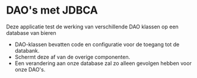 # DAO's met JDBCA

Deze applicatie test de werking van verschillende DAO klassen op een database van bieren

* DAO-klassen bevatten code en configuratie voor de toegang tot de databank.
* Schermt deze af van de overige componenten.
* Een verandering aan onze database zal zo alleen gevolgen hebben voor onze DAO's.
